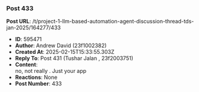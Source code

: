 ### Post 433
**Post URL**: /t/project-1-llm-based-automation-agent-discussion-thread-tds-jan-2025/164277/433
- **ID**: 595471
- **Author**: Andrew David (23f1002382)
- **Created At**: 2025-02-15T15:33:55.303Z
- **Reply To**: Post 431 (Tushar Jalan , 23f2003751)
- **Content**:  
  no, not really . Just your app
- **Reactions**: None
- **Post Number**: 433

